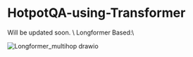 # HotpotQA-using-Transformer
Will be updated soon. \\
Longformer Based:\\

![Longformer_multihop drawio](https://user-images.githubusercontent.com/59758578/223954275-03006b03-9bce-401f-93d8-52de22e96d69.svg)
